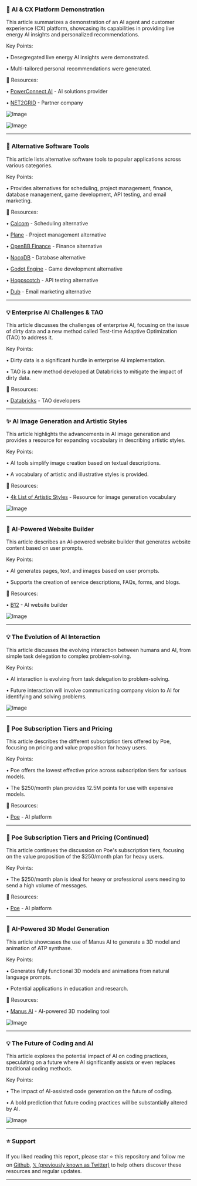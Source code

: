 ### 🤖 AI & CX Platform Demonstration

This article summarizes a demonstration of an AI agent and customer experience (CX) platform, showcasing its capabilities in providing live energy AI insights and personalized recommendations.

Key Points:

•  Desegregated live energy AI insights were demonstrated.

•  Multi-tailored personal recommendations were generated.


🔗 Resources:

• [PowerConnect AI](https://x.com/powerconnectai) - AI solutions provider

• [NET2GRID](https://x.com/hashtag/NET2GRID?src=hashtag_click) - Partner company

![Image](https://pbs.twimg.com/media/Gm7edwLXYAA2dC-?format=jpg&name=small)

![Image](https://pbs.twimg.com/media/Gm7edwLXgAAPLie?format=jpg&name=small)


---

### 🚀 Alternative Software Tools

This article lists alternative software tools to popular applications across various categories.

Key Points:

•  Provides alternatives for scheduling, project management, finance, database management, game development, API testing, and email marketing.


🔗 Resources:

• [Calcom](https://x.com/calcom) - Scheduling alternative

• [Plane](https://x.com/planepowers) - Project management alternative

• [OpenBB Finance](https://x.com/openbb_finance) - Finance alternative

• [NocoDB](https://x.com/nocodb) - Database alternative

• [Godot Engine](https://x.com/godotengine) - Game development alternative

• [Hoppscotch](https://x.com/hoppscotch_io) - API testing alternative

• [Dub](https://x.com/dubdotco) - Email marketing alternative


---

### 💡 Enterprise AI Challenges & TAO

This article discusses the challenges of enterprise AI, focusing on the issue of dirty data and a new method called Test-time Adaptive Optimization (TAO) to address it.

Key Points:

•  Dirty data is a significant hurdle in enterprise AI implementation.

•  TAO is a new method developed at Databricks to mitigate the impact of dirty data.


🔗 Resources:

• [Databricks](https://x.com/databricks) - TAO developers


---

### ✨ AI Image Generation and Artistic Styles

This article highlights the advancements in AI image generation and provides a resource for expanding vocabulary in describing artistic styles.

Key Points:

•  AI tools simplify image creation based on textual descriptions.

•  A vocabulary of artistic and illustrative styles is provided.


🔗 Resources:

• [4k List of Artistic Styles](https://x.com/MindBranches/status/1904609246526005654/photo/1) - Resource for image generation vocabulary

![Image](https://pbs.twimg.com/media/Gm6IA0IXkAAxH_H?format=jpg&name=medium)


---

### 🚀 AI-Powered Website Builder

This article describes an AI-powered website builder that generates website content based on user prompts.

Key Points:

•  AI generates pages, text, and images based on user prompts.

•  Supports the creation of service descriptions, FAQs, forms, and blogs.


🔗 Resources:

• [B12](http://b12.io/signup) - AI website builder


![Image](https://pbs.twimg.com/media/Gm6FUSvXIAAtjxI?format=jpg&name=small)


---

### 💡 The Evolution of AI Interaction

This article discusses the evolving interaction between humans and AI, from simple task delegation to complex problem-solving.

Key Points:

•  AI interaction is evolving from task delegation to problem-solving.

•  Future interaction will involve communicating company vision to AI for identifying and solving problems.



![Image](https://pbs.twimg.com/media/Gm6DU4BX0AEIqFO?format=jpg&name=small)


---

### 🚀 Poe Subscription Tiers and Pricing

This article describes the different subscription tiers offered by Poe, focusing on pricing and value proposition for heavy users.

Key Points:

•  Poe offers the lowest effective price across subscription tiers for various models.

•  The $250/month plan provides 12.5M points for use with expensive models.


🔗 Resources:

• [Poe](http://poe.com) - AI platform


---

### 🚀 Poe Subscription Tiers and Pricing (Continued)

This article continues the discussion on Poe's subscription tiers, focusing on the value proposition of the $250/month plan for heavy users.

Key Points:

• The $250/month plan is ideal for heavy or professional users needing to send a high volume of messages.


🔗 Resources:

• [Poe](http://poe.com) - AI platform


---

### 🚀 AI-Powered 3D Model Generation

This article showcases the use of Manus AI to generate a 3D model and animation of ATP synthase.

Key Points:

•  Generates fully functional 3D models and animations from natural language prompts.

•  Potential applications in education and research.


🔗 Resources:

• [Manus AI](https://x.com/ManusAI_HQ) - AI-powered 3D modeling tool

![Image](https://pbs.twimg.com/ext_tw_video_thumb/1904505492585721856/pu/img/dqQPcNeLJvuHFGXt.jpg)


---

### 💡 The Future of Coding and AI

This article explores the potential impact of AI on coding practices, speculating on a future where AI significantly assists or even replaces traditional coding methods.

Key Points:

•  The impact of AI-assisted code generation on the future of coding.

•  A bold prediction that future coding practices will be substantially altered by AI.



![Image](https://pbs.twimg.com/ext_tw_video_thumb/1904560104277434369/pu/img/xJMnZqULDVHK21C5.jpg)


---

### ⭐️ Support

If you liked reading this report, please star ⭐️ this repository and follow me on [Github](https://github.com/Drix10), [𝕏 (previously known as Twitter)](https://x.com/DRIX_10_) to help others discover these resources and regular updates.

---